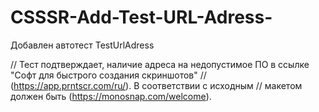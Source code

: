 # CSSSR-Add-Test-URL-Adress-
Добавлен автотест  TestUrlAdress

// Тест подтверждает, наличие адреса на недопустимое ПО в ссылке "Софт для быстрого создания скриншотов"
        // (https://app.prntscr.com/ru/). В соответствии с исходным
        // макетом должен быть (https://monosnap.com/welcome).
